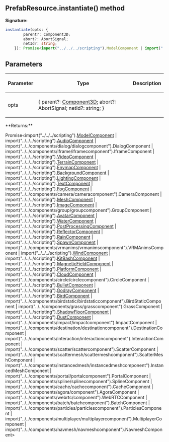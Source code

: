 
## PrefabResource.instantiate() method

**Signature:**

```typescript
instantiate(opts: {
        parent?: Component3D;
        abort?: AbortSignal;
        netId?: string;
    }): Promise<import("../../../scripting").ModelComponent | import("../../../scripting").AudioComponent | import("../../components/dialog/dialogcomponent").DialogComponent | import("../../components/iframe/iframecomponent").IframeComponent | import("../../../scripting").VideoComponent | import("../../../scripting").TerrainComponent | import("../../../scripting").EnvmapComponent | import("../../../scripting").BackgroundComponent | import("../../../scripting").LightingComponent | import("../../../scripting").TextComponent | import("../../../scripting").FogComponent | import("../../components/camera/cameracomponent").CameraComponent | import("../../../scripting").MeshComponent | import("../../../scripting").ImageComponent | import("../../components/group/groupcomponent").GroupComponent | import("../../../scripting").AvatarComponent | import("../../../scripting").WaterComponent | import("../../../scripting").PostProcessingComponent | import("../../../scripting").ReflectorComponent | import("../../../scripting").RainComponent | import("../../../scripting").SpawnComponent | import("../../components/vrmanims/vrmanimscomponent").VRMAnimsComponent | import("../../../scripting").WindComponent | import("../../../scripting").KitBashComponent | import("../../../scripting").MagneticFieldComponent | import("../../../scripting").PlatformComponent | import("../../../scripting").CloudComponent | import("../../components/circle/circlecomponent").CircleComponent | import("../../../scripting").BulletComponent | import("../../../scripting").GodrayComponent | import("../../../scripting").BirdComponent | import("../../components/birdstatic/birdstaticcomponent").BirdStaticComponent | import("../../components/grass/grasscomponent").GrassComponent | import("../../../scripting").ShadowFloorComponent | import("../../../scripting").DustComponent | import("../../components/impact/impactcomponent").ImpactComponent | import("../../components/destination/destinationcomponent").DestinationComponent | import("../../components/interaction/interactioncomponent").InteractionComponent | import("../../components/scatter/scattercomponent").ScatterComponent | import("../../components/scattermesh/scattermeshcomponent").ScatterMeshComponent | import("../../components/instancedmesh/instancedmeshcomponent").InstancedMeshComponent | import("../../components/portal/portalcomponent").PortalComponent | import("../../components/spline/splinecomponent").SplineComponent | import("../../components/cache/cachecomponent").CacheComponent | import("../../components/agora/component").AgoraComponent | import("../../components/webrtc/component").WebRTCComponent | import("../../components/batch/batchcomponent").BatchComponent | import("../../components/particles/particlescomponent").ParticlesComponent | import("../../components/multiplayer/multiplayercomponent").MultiplayerComponent | import("../../components/navmesh/navmeshcomponent").NavmeshComponent>;
```

## Parameters

<table><thead><tr><th>

Parameter


</th><th>

Type


</th><th>

Description


</th></tr></thead>
<tbody><tr><td>

opts


</td><td>

{ parent?: [Component3D](/reference/component3d.md)<!-- -->; abort?: AbortSignal; netId?: string; }


</td><td>


</td></tr>
</tbody></table>
**Returns:**

Promise&lt;import("../../../scripting").[ModelComponent](/reference/modelcomponent.md) \| import("../../../scripting").[AudioComponent](/reference/audiocomponent.md) \| import("../../components/dialog/dialogcomponent").DialogComponent \| import("../../components/iframe/iframecomponent").IframeComponent \| import("../../../scripting").[VideoComponent](/reference/videocomponent.md) \| import("../../../scripting").[TerrainComponent](/reference/terraincomponent.md) \| import("../../../scripting").[EnvmapComponent](/reference/envmapcomponent.md) \| import("../../../scripting").[BackgroundComponent](/reference/backgroundcomponent.md) \| import("../../../scripting").[LightingComponent](/reference/lightingcomponent.md) \| import("../../../scripting").[TextComponent](/reference/textcomponent.md) \| import("../../../scripting").[FogComponent](/reference/fogcomponent.md) \| import("../../components/camera/cameracomponent").CameraComponent \| import("../../../scripting").[MeshComponent](/reference/meshcomponent.md) \| import("../../../scripting").[ImageComponent](/reference/imagecomponent.md) \| import("../../components/group/groupcomponent").GroupComponent \| import("../../../scripting").[AvatarComponent](/reference/avatarcomponent.md) \| import("../../../scripting").[WaterComponent](/reference/watercomponent.md) \| import("../../../scripting").[PostProcessingComponent](/reference/postprocessingcomponent.md) \| import("../../../scripting").[ReflectorComponent](/reference/reflectorcomponent.md) \| import("../../../scripting").[RainComponent](/reference/raincomponent.md) \| import("../../../scripting").[SpawnComponent](/reference/spawncomponent.md) \| import("../../components/vrmanims/vrmanimscomponent").VRMAnimsComponent \| import("../../../scripting").[WindComponent](/reference/windcomponent.md) \| import("../../../scripting").[KitBashComponent](/reference/kitbashcomponent.md) \| import("../../../scripting").[MagneticFieldComponent](/reference/magneticfieldcomponent.md) \| import("../../../scripting").[PlatformComponent](/reference/platformcomponent.md) \| import("../../../scripting").[CloudComponent](/reference/cloudcomponent.md) \| import("../../components/circle/circlecomponent").CircleComponent \| import("../../../scripting").[BulletComponent](/reference/bulletcomponent.md) \| import("../../../scripting").[GodrayComponent](/reference/godraycomponent.md) \| import("../../../scripting").[BirdComponent](/reference/birdcomponent.md) \| import("../../components/birdstatic/birdstaticcomponent").BirdStaticComponent \| import("../../components/grass/grasscomponent").GrassComponent \| import("../../../scripting").[ShadowFloorComponent](/reference/shadowfloorcomponent.md) \| import("../../../scripting").[DustComponent](/reference/dustcomponent.md) \| import("../../components/impact/impactcomponent").ImpactComponent \| import("../../components/destination/destinationcomponent").DestinationComponent \| import("../../components/interaction/interactioncomponent").InteractionComponent \| import("../../components/scatter/scattercomponent").ScatterComponent \| import("../../components/scattermesh/scattermeshcomponent").ScatterMeshComponent \| import("../../components/instancedmesh/instancedmeshcomponent").InstancedMeshComponent \| import("../../components/portal/portalcomponent").PortalComponent \| import("../../components/spline/splinecomponent").SplineComponent \| import("../../components/cache/cachecomponent").CacheComponent \| import("../../components/agora/component").AgoraComponent \| import("../../components/webrtc/component").WebRTCComponent \| import("../../components/batch/batchcomponent").BatchComponent \| import("../../components/particles/particlescomponent").ParticlesComponent \| import("../../components/multiplayer/multiplayercomponent").MultiplayerComponent \| import("../../components/navmesh/navmeshcomponent").NavmeshComponent&gt;

